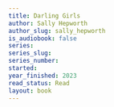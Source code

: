 ```yaml
---
title: Darling Girls
author: Sally Hepworth
author_slug: sally_hepworth
is_audiobook: false
series: 
series_slug: 
series_number: 
started: 
year_finished: 2023
read_status: Read
layout: book
---
```

